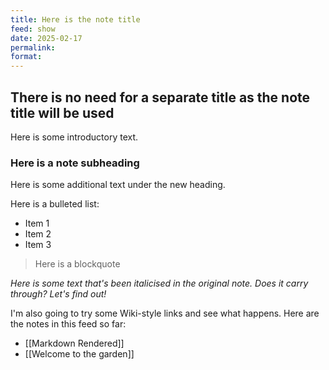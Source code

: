 ```yaml
---
title: Here is the note title
feed: show
date: 2025-02-17
permalink:
format:
---
```

## There is no need for a separate title as the note title will be used

Here is some introductory text.

### Here is a note subheading

Here is some additional text under the new heading.

Here is a bulleted list:
- Item 1
- Item 2
- Item 3

> Here is a blockquote

*Here is some text that's been italicised in the original note. Does it carry through? Let's find out!*

I'm also going to try some Wiki-style links and see what happens. Here are the notes in this feed so far:
- [[Markdown Rendered]]
- [[Welcome to the garden]]